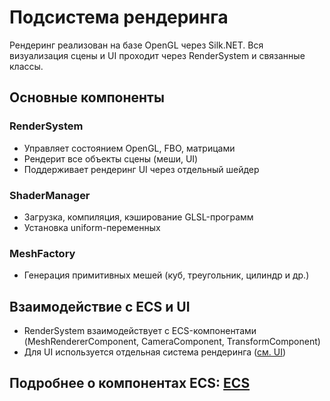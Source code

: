 # Подсистема рендеринга

Рендеринг реализован на базе OpenGL через Silk.NET. Вся визуализация сцены и UI проходит через RenderSystem и связанные классы.

## Основные компоненты

### RenderSystem
- Управляет состоянием OpenGL, FBO, матрицами
- Рендерит все объекты сцены (меши, UI)
- Поддерживает рендеринг UI через отдельный шейдер

### ShaderManager
- Загрузка, компиляция, кэширование GLSL-программ
- Установка uniform-переменных

### MeshFactory
- Генерация примитивных мешей (куб, треугольник, цилиндр и др.)

## Взаимодействие с ECS и UI
- RenderSystem взаимодействует с ECS-компонентами (MeshRendererComponent, CameraComponent, TransformComponent)
- Для UI используется отдельная система рендеринга ([см. UI](ui.md))

## Подробнее о компонентах ECS: [ECS](ecs.md) 